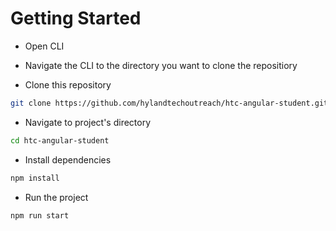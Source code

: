 # Getting Started

* Open CLI

* Navigate the CLI to the directory you want to clone the repositiory

* Clone this repository
```bash
git clone https://github.com/hylandtechoutreach/htc-angular-student.git
```

* Navigate to project's directory
```bash
cd htc-angular-student
```

* Install dependencies
```bash
npm install
```

* Run the project
```bash
npm run start
```